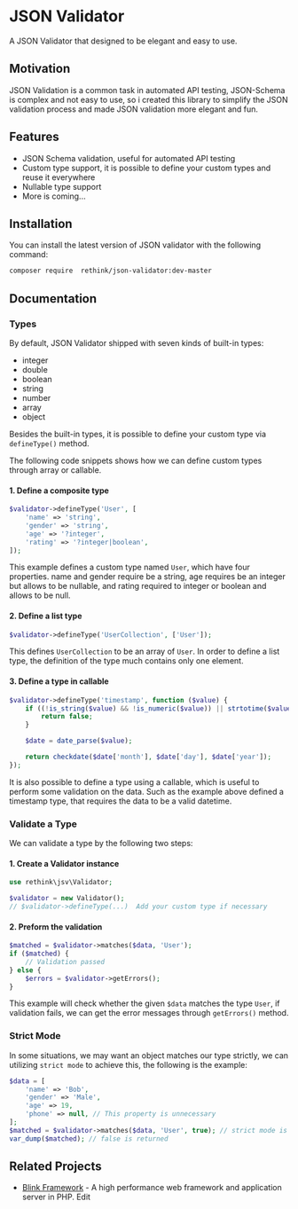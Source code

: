 # JSON Validator

A JSON Validator that designed to be elegant and easy to use. 

## Motivation

JSON Validation is a common task in automated API testing, JSON-Schema is complex and not easy to use, so i
created this library to simplify the JSON validation process and made JSON validation more elegant and fun.

## Features

* JSON Schema validation, useful for automated API testing
* Custom type support, it is possible to define your custom types and reuse it everywhere
* Nullable type support
* More is coming...


## Installation

You can install the latest version of JSON validator with the following command:

```bash
composer require  rethink/json-validator:dev-master 
```

## Documentation

### Types

By default, JSON Validator shipped with seven kinds of built-in types:

- integer
- double
- boolean
- string
- number
- array
- object

Besides the built-in types, it is possible to define your custom type via `defineType()` method.

The following code snippets shows how we can define custom types through array or callable.

#### 1. Define a composite type 

```php
$validator->defineType('User', [
    'name' => 'string',
    'gender' => 'string',
    'age' => '?integer',
    'rating' => '?integer|boolean',
]);
```

This example defines a custom type named `User`, which have four properties. name and gender require be a
string, age requires be an integer but allows to be nullable, and rating required to integer or boolean and allows to be null.

#### 2. Define a list type

```php
$validator->defineType('UserCollection', ['User']);
```

This defines `UserCollection` to be an array of `User`. In order to define a list type, the definition of the type much 
contains only one element.


#### 3. Define a type in callable

```php
$validator->defineType('timestamp', function ($value) {
    if ((!is_string($value) && !is_numeric($value)) || strtotime($value) === false) {
        return false;
    }

    $date = date_parse($value);

    return checkdate($date['month'], $date['day'], $date['year']);
});
```

It is also possible to define a type using a callable, which is useful to perform some validation on the data. Such as 
the example above defined a timestamp type, that requires the data to be a valid datetime.

### Validate a Type

We can validate a type by the following two steps:

#### 1. Create a Validator instance

```php
use rethink\jsv\Validator;

$validator = new Validator();
// $validator->defineType(...)  Add your custom type if necessary
```

#### 2. Preform the validation

```php
$matched = $validator->matches($data, 'User');
if ($matched) {
    // Validation passed
} else {
    $errors = $validator->getErrors();
}
```

This example will check whether the given `$data` matches the type `User`, if validation fails, we can get the error 
messages  through `getErrors()` method.


### Strict Mode

In some situations, we may want an object matches our type strictly, we can utilizing `strict mode` to achieve this,
the following is the example:

```php
$data = [
    'name' => 'Bob',
    'gender' => 'Male',
    'age' => 19,
    'phone' => null, // This property is unnecessary
];
$matched = $validator->matches($data, 'User', true); // strict mode is turned on
var_dump($matched); // false is returned
```


## Related Projects

* [Blink Framework](https://github.com/bixuehujin/blink) - A high performance web framework and application server in PHP. Edit



